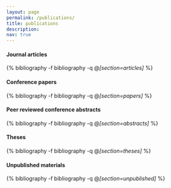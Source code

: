 ```yaml
---
layout: page
permalink: /publications/
title: publications
description:
nav: true
---
```



<div class="publications">

<h4>Journal articles</h4>

{% bibliography -f bibliography -q @*[section=articles]* %}

</div>

<div class="publications">

<h4>Conference papers</h4>

{% bibliography -f bibliography -q @*[section=papers]* %}

</div>

<div class="publications">

<h4>Peer reviewed conference abstracts</h4>

{% bibliography -f bibliography -q @*[section=abstracts]* %}

</div>

<div class="publications">

<h4>Theses</h4>

{% bibliography -f bibliography -q @*[section=theses]* %}

</div>

<div class="publications">

<h4>Unpublished materials</h4>

{% bibliography -f bibliography -q @*[section=unpublished]* %}

</div>
